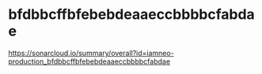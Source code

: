 # bfdbbcffbfebebdeaaeccbbbbcfabdae
https://sonarcloud.io/summary/overall?id=iamneo-production_bfdbbcffbfebebdeaaeccbbbbcfabdae
